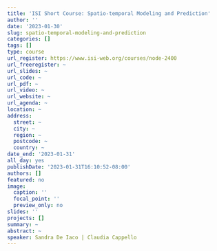 ```yaml
---
title: 'ISI Short Course: Spatio-temporal Modeling and Prediction'
author: ''
date: '2023-01-30'
slug: spatio-temporal-modeling-and-prediction
categories: []
tags: []
type: course
url_register: https://www.isi-web.org/courses/node-2400
url_freeregister: ~
url_slides: ~
url_code: ~
url_pdf: ~
url_video: ~
url_website: ~
url_agenda: ~
location: ~
address:
  street: ~
  city: ~
  region: ~
  postcode: ~
  country: ~
date_end: '2023-01-31'
all_day: yes
publishDate: '2023-01-31T16:10:52-08:00'
authors: []
featured: no
image:
  caption: ''
  focal_point: ''
  preview_only: no
slides: ''
projects: []
summary: ~
abstract: ~
speaker: Sandra De Iaco | Claudia Cappello
---
```


<!--more-->
